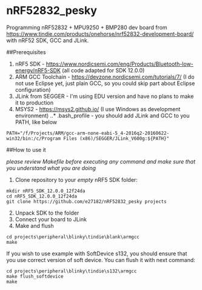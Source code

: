 # nRF52832_pesky
Programming nRF52832 + MPU9250 + BMP280 dev board from https://www.tindie.com/products/onehorse/nrf52832-development-board/ with nRF52 SDK, GCC and JLink.

##Prerequisites

1. nRF5 SDK - https://www.nordicsemi.com/eng/Products/Bluetooth-low-energy/nRF5-SDK (all code adapted for SDK 12.0.0)
2. ARM GCC Toolchain - https://devzone.nordicsemi.com/tutorials/7/ (I do not use Eclipse yet, just plain GCC, so you could skip part about Eclipse configuration)
3. JLink from SEGGER - I'm using EDU version and have no plans to make it to production
4. MSYS2 - https://msys2.github.io/ (I use Windows as development environment)
..* .bash_profile - you should add JLink and GCC to you PATH, like below

```
PATH="/f/Projects/ARM/gcc-arm-none-eabi-5_4-2016q2-20160622-win32/bin:/c/Program Files (x86)/SEGGER/JLink_V600g:${PATH}"
```

##How to use it

*please review Makefile before executing any command and make sure that you understand what you are doing*

1. Clone repository to your *empty* nRF5 SDK folder:

```
mkdir nRF5_SDK_12.0.0_12f24da
cd nRF5_SDK_12.0.0_12f24da
git clone https://github.com/e27182/nRF52832_pesky projects
```

2. Unpack SDK to the folder
3. Connect your board to JLink
4. Make and flush

```
cd projects\peripheral\blinky\tindie\blank\armgcc
make
```

If you wish to use example with SoftDevice s132, you should ensure that you use correct version of soft device. You can flush it with next command:

```
cd projects\peripheral\blinky\tindie\s132\armgcc
make flush_softdevice
make
```

